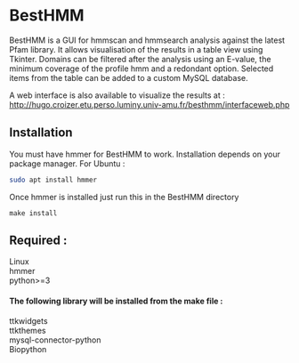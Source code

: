 # BestHMM
BestHMM is a GUI for hmmscan and hmmsearch analysis against the latest Pfam library.
It allows visualisation of the results in a table view using Tkinter.
Domains can be filtered after the analysis using an E-value, the minimum coverage of the profile hmm and a redondant option.
Selected items from the table can be added to a custom MySQL database.

A web interface is also available to visualize the results at : http://hugo.croizer.etu.perso.luminy.univ-amu.fr/besthmm/interfaceweb.php


## Installation
You must have hmmer for BestHMM to work.
Installation depends on your package manager.
For Ubuntu :
```bash
sudo apt install hmmer
```

Once hmmer is installed just run this in the BestHMM directory
```make
make install
```
## Required :
Linux\
hmmer\
python>=3
#### The following library will be installed from the make file :
ttkwidgets\
ttkthemes\
mysql-connector-python\
Biopython

